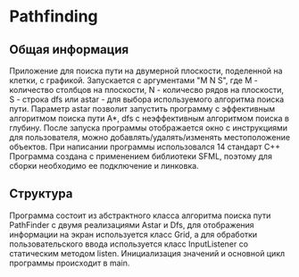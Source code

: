 # Pathfinding
## Общая информация
Приложение для поиска пути на двумерной плоскости, поделенной на клетки, с графикой.
Запускается с аргументами "M N S", где M - количество столбцов на плоскости, N - количесво рядов на плоскости, S - строка dfs или astar - для выбора используемого алгоритма поиска пути.
Параметр astar позволит запустить программу с эффективным алгоритмом поиска пути A*, dfs с неэффективным алгоритмом поиска в глубину. 
После запуска программы отображается окно с инструкциями для пользователя, можно добавлять/удалять/изменять местоположение объектов.
При написании программы использовался 14 стандарт С++
Программа создана с применением библиотеки SFML, поэтому для сборки необходимо ее подключение и линковка.
## Структура
Программа состоит из абстрактного класса алгоритма поиска пути PathFinder c двумя реализациями Astar и Dfs, для отображения информации на экран используется класс Grid, а для обработки пользовательского ввода используется класс InputListener со статическим методом listen.
Инициализация значений и основной цикл программы происходит в main.

